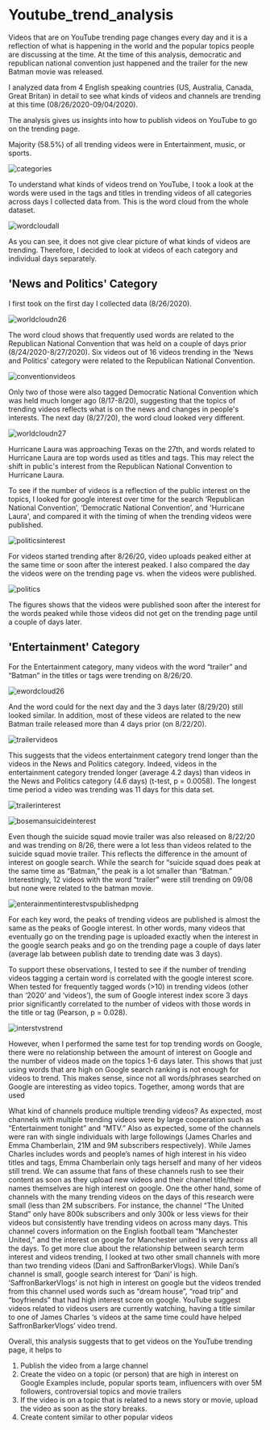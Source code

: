 # Youtube_trend_analysis



Videos that are on YouTube trending page changes every day and it is a reflection of what is happening in the world and the popular topics people are discussing at the time. At the time of this analysis, democratic and republican national convention just happened and the trailer for the new Batman movie was released.

I analyzed data from 4 English speaking countries (US, Australia, Canada, Great Britan) in detail to see what kinds of videos and channels are trending at this time (08/26/2020-09/04/2020). 

The analysis gives us insights into how to publish videos on YouTube to go on the trending page.

Majority (58.5%) of all trending videos were in Entertainment, music, or sports. 

![categories](/images/categories.png)


To understand what kinds of videos trend on YouTube, I took a look at the words were used in the tags and titles in trending videos of all categories across days I collected data from. This is the word cloud from the whole dataset. 

![wordcloudall](/images/wordcloudall.png)

As you can see, it does not give clear picture of what kinds of videos are trending. Therefore, I decided to look at videos of each category and individual days separately.

## 'News and Politics' Category
I first took on the first day I collected data (8/26/2020). 

![worldcloudn26](/images/wordcloudnews26.png)

The word cloud shows that frequently used words are related to the Republican National Convention that was held on a couple of days prior (8/24/2020-8/27/2020). Six videos out of 16 videos trending in the ‘News and Politics’ category were related to the Republican National Convention. 

![conventionvideos](/images/Screen%20Shot%202020-09-09%20at%2012.58.03%20PM.png)

Only two of those were also tagged Democratic National Convention which was held much longer ago (8/17-8/20), suggesting that the topics of trending videos reflects what is on the news and changes in people's interests.
The next day (8/27/20), the word cloud looked very different.

![worldcloudn27](/images/wordcloudnews27.png)

 Hurricane Laura was approaching Texas on the 27th, and words related to Hurricane Laura are top words used as titles and tags. This may relect the shift in public's interest from the Republican National Convention to Hurricane Laura.

 To see if the number of videos is a reflection of the public interest on the topics, I looked for google interest over time for the search ‘Republican National Convention’, ‘Democratic National Convention’, and 'Hurricane Laura', and compared it with the timing of when the trending videos were published. 

![politicsinterest](/images/publishedvsinterestnews.png)


For videos started trending after 8/26/20, video uploads peaked either at the same time or soon after the interest peaked. I also compared the day the videos were on the trending page vs. when the videos were published. 

![politics](/images/politicsdr.png)

The figures shows that the videos were published soon after the interest for the words peaked while those videos did not get on the trending page until a couple of days later. 

## 'Entertainment' Category

For the Entertainment category, many videos with the word “trailer” and “Batman” in the titles or tags were trending on 8/26/20. 

![ewordcloud26](/images/wordcloudentertainment26.png)

And the word could for the next day and the 3 days later (8/29/20) still looked similar. In addition, most of these videos are related to the new Batman traile released more than 4 days prior (on 8/22/20).



![trailervideos](/images/Screen%20Shot%202020-09-09%20at%201.00.51%20PM.png)



This suggests that the videos entertainment category trend longer than the videos in the News and Politics category. Indeed, videos in the entertainment category trended longer (average 4.2 days) than videos in the News and Politics category (4.6 days) (t-test, p = 0.0058). The longest time period a video was trending was 11 days for this data set.

![trailerinterest](/images/trailerinterest.png)

![bosemansuicideinterest](/images/bosemansuicideinterest.png)



Even though the suicide squad movie trailer was also released on 8/22/20 and was trending on 8/26, there were a lot less than videos related to the suicide squad movie trailer. This reflects the difference in the amount of interest on google search. While the search for “suicide squad does peak at the same time as “Batman,” the peak is a lot smaller than “Batman.”
Interestingly, 12 videos with the word “trailer” were still trending on 09/08 but none were related to the batman movie. 


![enterainmentinterestvspublishedpng](/images/enterainmentinterestvspublished.png)


For each key word, the peaks of trending videos are published is almost the same as the peaks of Google interest. In other words, many videos that eventually go on the trending page is uploaded exactly when the interest in the google search peaks and go on the trending page a couple of days later (average lab between publish date to trending date was 3 days). 



To support these observations, I tested to see if the number of trending videos tagging a certain word is correlated with the google interest score. When tested for frequently tagged words (>10) in trending videos (other than ‘2020’ and ‘videos’), the sum of Google interest index score 3 days prior significantly correlated to the number of videos with those words in the title or tag (Pearson, p = 0.028). 

![interstvstrend](/images/interstvstrend.png)

However, when I performed the same test for top trending words on Google, there were no relationship between the amount of interest on Google and the number of videos made on the topics 1-6 days later. This shows that just using words that are high on Google search ranking is not enough for videos to trend. This makes sense, since not all words/phrases searched on Google are interesting as video topics. Together, among words that are used 

What kind of channels produce multiple trending videos?
As expected, most channels with multiple trending videos were by large cooperation such as “Entertainment tonight” and “MTV.”
Also as expected, some of the channels were ran with single individuals with large followings (James Charles and Emma Chamberlain, 21M and 9M subscribers respectively). While James Charles includes words and people’s names of high interest in his video titles and tags, Emma Chamberlain only tags herself and many of her videos still trend. We can assume that fans of these channels rush to see their content as soon as they upload new videos and their channel title/their names themselves are high interest on google. One the other hand, some of channels with the many trending videos on the days of this research were small (less than 2M subscribers. For instance, the channel “The United Stand” only have 800k subscribers and only 300k or less views for their videos but consistently have trending videos on across many days. This channel covers information on the English football team “Manchester United,” and the interest on google for Manchester united is very across all the days. 
To get more clue about the relationship between search term interest and videos trending, I looked at two other small channels with more than two trending videos (Dani and SaffronBarkerVlogs). While Dani’s channel is small, google search interest for ‘Dani’ is high. ‘SaffronBarkerVlogs’ is not high in interest on google but the videos trended from this channel used words such as “dream house”, “road trip” and “boyfriends” that had high interest score on google. YouTube suggest videos related to videos users are currently watching, having a title similar to one of James Charles ‘s videos at the same time could have helped SaffronBarkerVlogs’ video trend. 

Overall, this analysis suggests that to get videos on the YouTube trending page, it helps to 
1.	Publish the video from a large channel 
2.	Create the video on a topic (or person) that are high in interest on Google
Examples include, popular sports team, influencers with over 5M followers, controversial topics and movie trailers
3.	If the video is on a topic that is related to a news story or movie, upload the video as soon as the story breaks.
4.	Create content similar to other popular videos 



